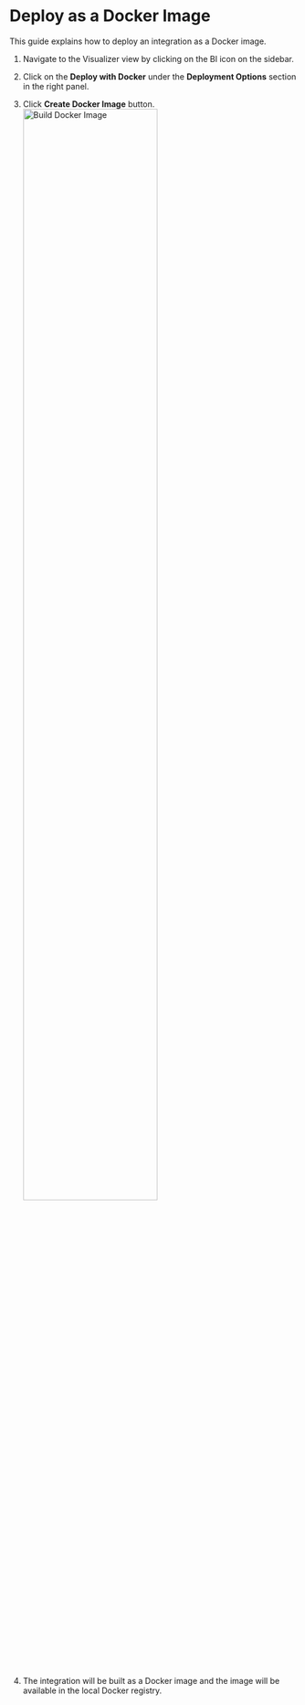 # Deploy as a Docker Image

This guide explains how to deploy an integration as a Docker image.

1. Navigate to the Visualizer view by clicking on the BI icon on the sidebar.
2. Click on the **Deploy with Docker** under the **Deployment Options** section in the right panel.
3. Click **Create Docker Image** button.       
   <a href="{{base_path}}/assets/img/deploy/docker.gif"><img src="{{base_path}}/assets/img/deploy/docker.gif" alt="Build Docker Image" width="70%"></a>

4. The integration will be built as a Docker image and the image will be available in the local Docker registry.
